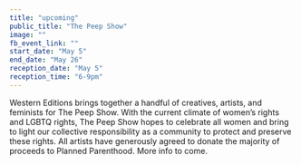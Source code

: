 ```yaml
---
title: "upcoming"
public_title: "The Peep Show"
image: ""
fb_event_link: ""
start_date: "May 5"
end_date: "May 26"
reception_date: "May 5"
reception_time: "6-9pm"
---
```

Western Editions brings together a handful of creatives, artists, and feminists for The Peep Show. With the current climate of women’s rights and LGBTQ rights, The Peep Show hopes to celebrate all women and bring to light our collective responsibility as a community to protect and preserve these rights. All artists have generously agreed to donate the majority of proceeds to Planned Parenthood. More info to come. 

